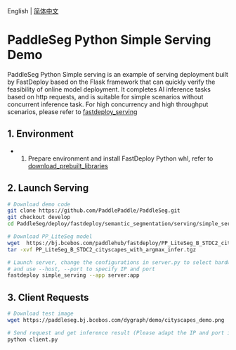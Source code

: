 English | [简体中文](README_CN.md)

# PaddleSeg Python Simple Serving Demo

PaddleSeg Python Simple serving is an example of serving deployment built by FastDeploy based on the Flask framework that can quickly verify the feasibility of online model deployment. It completes AI inference tasks based on http requests, and is suitable for simple scenarios without concurrent inference task. For high concurrency and high throughput scenarios, please refer to [fastdeploy_serving](../fastdeploy_serving/)

## 1. Environment

- 1. Prepare environment and install FastDeploy Python whl, refer to [download_prebuilt_libraries](https://github.com/PaddlePaddle/FastDeploy/blob/develop/docs/en/build_and_install#install-prebuilt-fastdeploy)

## 2. Launch Serving
```bash
# Download demo code
git clone https://github.com/PaddlePaddle/PaddleSeg.git 
git checkout develop
cd PaddleSeg/deploy/fastdeploy/semantic_segmentation/serving/simple_serving

# Download PP_LiteSeg model
wget  https://bj.bcebos.com/paddlehub/fastdeploy/PP_LiteSeg_B_STDC2_cityscapes_with_argmax_infer.tgz
tar -xvf PP_LiteSeg_B_STDC2_cityscapes_with_argmax_infer.tgz

# Launch server, change the configurations in server.py to select hardware, backend, etc.
# and use --host, --port to specify IP and port
fastdeploy simple_serving --app server:app
```

## 3. Client Requests
```bash
# Download test image
wget https://paddleseg.bj.bcebos.com/dygraph/demo/cityscapes_demo.png

# Send request and get inference result (Please adapt the IP and port if necessary)
python client.py
```
